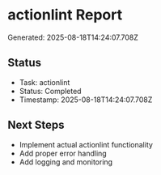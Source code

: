 # actionlint Report

Generated: 2025-08-18T14:24:07.708Z

## Status
- Task: actionlint
- Status: Completed
- Timestamp: 2025-08-18T14:24:07.708Z

## Next Steps
- Implement actual actionlint functionality
- Add proper error handling
- Add logging and monitoring
